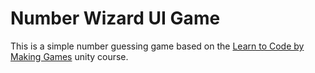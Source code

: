 # Number Wizard UI Game

This is a simple number guessing game based on the
[Learn to Code by Making Games][unitycourse] unity course.


[unitycourse]: https://www.udemy.com/unitycourse/learn/v4/content
